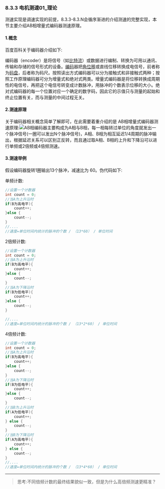 ### 8.3.3 电机测速01\_理论

测速实现是调速实现的前提，8.3.3-8.3.N会循序渐进的介绍测速的完整实现，本节主要介绍AB相增量式编码器测速原理。

#### 1.概念

百度百科关于编码器介绍如下:

编码器（encoder）是将信号（如[比特流](https://baike.baidu.com/item/比特流/6435599)）或数据进行编制、转换为可用以通讯、传输和存储的信号形式的设备。[编码](https://baike.baidu.com/item/编码)器把[角位移](https://baike.baidu.com/item/角位移/895038)或直线位移转换成电信号，前者称为[码盘](https://baike.baidu.com/item/码盘/8821641)，后者称为码尺。按照读出方式编码器可以分为接触式和非接触式两种；按照工作原理编码器可分为增量式和绝对式两类。增量式编码器是将位移转换成周期性的电信号，再把这个电信号转变成计数脉冲，用脉冲的个数表示位移的大小。绝对式编码器的每一个位置对应一个确定的数字码，因此它的示值只与测量的起始和终止位置有关，而与测量的中间过程无关。

#### 2.测速原理

关于编码器相关概念简单了解即可，在此需要着重介绍的是 AB相增量式编码器测速原理:![](/assets/AB相.png)AB相编码器主要构成为A相与B相，每一相每转过单位的角度就发出一个脉冲信号\(一圈可以发出N个脉冲信号\)，A相、B相为相互延迟1/4周期的脉冲输出，根据延迟关系可以区别正反转，而且通过取A相、B相的上升和下降沿可以进行单频或2倍频或4倍频测速。

#### 3.测速举例

假设编码器旋转1圈输出13个脉冲，减速比为 60。伪代码如下:

单频计数:

```cpp
//设置一个计数器
int count = 0;
//当A为上升沿时
if(B为高电平){
    count++;
}else {
    count--;
}
//....
//速度=单位时间内统计的脉冲的个数 / （13*60） / 单位时间
```

2倍频计数:

```cpp
//设置一个计数器
int count = 0;
//当A为上升沿时
if(B为高电平){
    count++;
}else {
    count--;
}
//当A为下降沿时
if(B为低电平){
    count++;
}else {
    count--;
}

//....
//速度=单位时间内统计的脉冲的个数 / （13*2*60） / 单位时间
```

4倍频计数:

```cpp
//设置一个计数器
int count = 0;
//当A为上升沿时
if(B为高电平){
    count++;
}else {
    count--;
}
//当A为下降沿时
if(B为低电平){
    count++;
}else {
    count--;
}
//当B为上升沿时
if(A为低电平){
    count++;
} else {
    count--;
}
//当B为下降沿时
if(A为高电平){
    count++;
} else {
    count--;
}
//....
//速度=单位时间内统计的脉冲的个数 / （13*4*60） / 单位时间
```

---

> 思考:不同倍频计数的最终结果貌似一致，但是为什么高倍频测速更精准？



